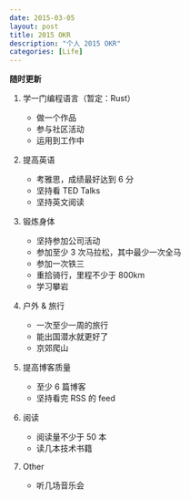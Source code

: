 ```yaml
---
date: 2015-03-05
layout: post
title: 2015 OKR
description: "个人 2015 OKR"
categories: [Life]
---
```


**随时更新**

1. 学一门编程语言（暂定：Rust）
    * 做一个作品
    * 参与社区活动
    * 运用到工作中

2. 提高英语
    * 考雅思，成绩最好达到 6 分
    * 坚持看 TED Talks
    * 坚持英文阅读

3. 锻炼身体
    * 坚持参加公司活动
    * 参加至少 3 次马拉松，其中最少一次全马
    * 参加一次铁三
    * 重拾骑行，里程不少于 800km
    * 学习攀岩
    
4. 户外 & 旅行
    * 一次至少一周的旅行
    * 能出国潜水就更好了
    * 京郊爬山

5. 提高博客质量
   * 至少 6 篇博客
   * 坚持看完 RSS 的 feed
        
6. 阅读
   * 阅读量不少于 50 本
   * 读几本技术书籍
   
7. Other
   * 听几场音乐会
